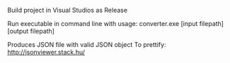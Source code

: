 Build project in Visual Studios as Release

Run executable in command line with usage: converter.exe [input filepath] [output filepath]

Produces JSON file with valid JSON object
To prettify: http://jsonviewer.stack.hu/

